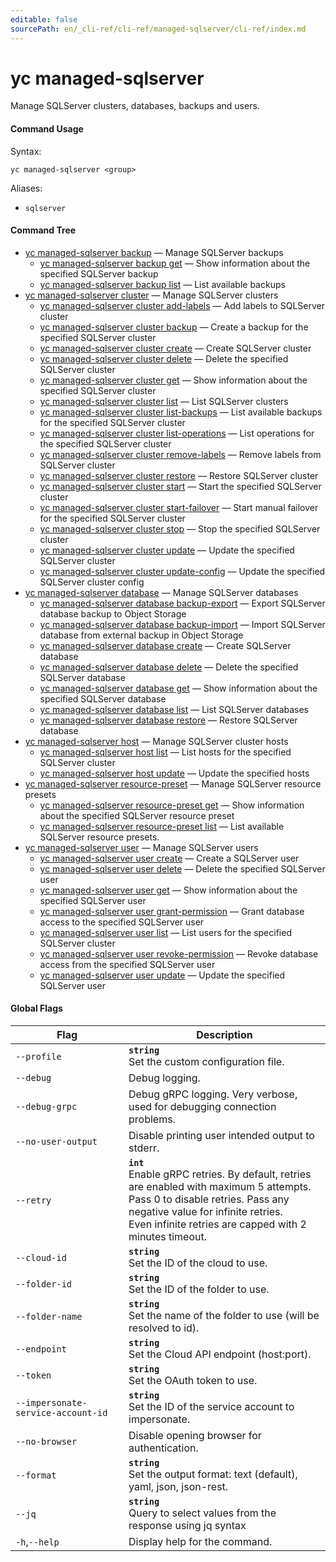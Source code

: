 ```yaml
---
editable: false
sourcePath: en/_cli-ref/cli-ref/managed-sqlserver/cli-ref/index.md
---
```


# yc managed-sqlserver

Manage SQLServer clusters, databases, backups and users.

#### Command Usage

Syntax: 

`yc managed-sqlserver <group>`

Aliases: 

- `sqlserver`

#### Command Tree

- [yc managed-sqlserver backup](backup/index.md) — Manage SQLServer backups
	- [yc managed-sqlserver backup get](backup/get.md) — Show information about the specified SQLServer backup
	- [yc managed-sqlserver backup list](backup/list.md) — List available backups
- [yc managed-sqlserver cluster](cluster/index.md) — Manage SQLServer clusters
	- [yc managed-sqlserver cluster add-labels](cluster/add-labels.md) — Add labels to SQLServer cluster
	- [yc managed-sqlserver cluster backup](cluster/backup.md) — Create a backup for the specified SQLServer cluster
	- [yc managed-sqlserver cluster create](cluster/create.md) — Create SQLServer cluster
	- [yc managed-sqlserver cluster delete](cluster/delete.md) — Delete the specified SQLServer cluster
	- [yc managed-sqlserver cluster get](cluster/get.md) — Show information about the specified SQLServer cluster
	- [yc managed-sqlserver cluster list](cluster/list.md) — List SQLServer clusters
	- [yc managed-sqlserver cluster list-backups](cluster/list-backups.md) — List available backups for the specified SQLServer cluster
	- [yc managed-sqlserver cluster list-operations](cluster/list-operations.md) — List operations for the specified SQLServer cluster
	- [yc managed-sqlserver cluster remove-labels](cluster/remove-labels.md) — Remove labels from SQLServer cluster
	- [yc managed-sqlserver cluster restore](cluster/restore.md) — Restore SQLServer cluster
	- [yc managed-sqlserver cluster start](cluster/start.md) — Start the specified SQLServer cluster
	- [yc managed-sqlserver cluster start-failover](cluster/start-failover.md) — Start manual failover for the specified SQLServer cluster
	- [yc managed-sqlserver cluster stop](cluster/stop.md) — Stop the specified SQLServer cluster
	- [yc managed-sqlserver cluster update](cluster/update.md) — Update the specified SQLServer cluster
	- [yc managed-sqlserver cluster update-config](cluster/update-config.md) — Update the specified SQLServer cluster config
- [yc managed-sqlserver database](database/index.md) — Manage SQLServer databases
	- [yc managed-sqlserver database backup-export](database/backup-export.md) — Export SQLServer database backup to Object Storage
	- [yc managed-sqlserver database backup-import](database/backup-import.md) — Import SQLServer database from external backup in Object Storage
	- [yc managed-sqlserver database create](database/create.md) — Create SQLServer database
	- [yc managed-sqlserver database delete](database/delete.md) — Delete the specified SQLServer database
	- [yc managed-sqlserver database get](database/get.md) — Show information about the specified SQLServer database
	- [yc managed-sqlserver database list](database/list.md) — List SQLServer databases
	- [yc managed-sqlserver database restore](database/restore.md) — Restore SQLServer database
- [yc managed-sqlserver host](host/index.md) — Manage SQLServer cluster hosts
	- [yc managed-sqlserver host list](host/list.md) — List hosts for the specified SQLServer cluster
	- [yc managed-sqlserver host update](host/update.md) — Update the specified hosts
- [yc managed-sqlserver resource-preset](resource-preset/index.md) — Manage SQLServer resource presets
	- [yc managed-sqlserver resource-preset get](resource-preset/get.md) — Show information about the specified SQLServer resource preset
	- [yc managed-sqlserver resource-preset list](resource-preset/list.md) — List available SQLServer resource presets.
- [yc managed-sqlserver user](user/index.md) — Manage SQLServer users
	- [yc managed-sqlserver user create](user/create.md) — Create a SQLServer user
	- [yc managed-sqlserver user delete](user/delete.md) — Delete the specified SQLServer user
	- [yc managed-sqlserver user get](user/get.md) — Show information about the specified SQLServer user
	- [yc managed-sqlserver user grant-permission](user/grant-permission.md) — Grant database access to the specified SQLServer user
	- [yc managed-sqlserver user list](user/list.md) — List users for the specified SQLServer cluster
	- [yc managed-sqlserver user revoke-permission](user/revoke-permission.md) — Revoke database access from the specified SQLServer user
	- [yc managed-sqlserver user update](user/update.md) — Update the specified SQLServer user

#### Global Flags

| Flag | Description |
|----|----|
|`--profile`|<b>`string`</b><br/>Set the custom configuration file.|
|`--debug`|Debug logging.|
|`--debug-grpc`|Debug gRPC logging. Very verbose, used for debugging connection problems.|
|`--no-user-output`|Disable printing user intended output to stderr.|
|`--retry`|<b>`int`</b><br/>Enable gRPC retries. By default, retries are enabled with maximum 5 attempts.<br/>Pass 0 to disable retries. Pass any negative value for infinite retries.<br/>Even infinite retries are capped with 2 minutes timeout.|
|`--cloud-id`|<b>`string`</b><br/>Set the ID of the cloud to use.|
|`--folder-id`|<b>`string`</b><br/>Set the ID of the folder to use.|
|`--folder-name`|<b>`string`</b><br/>Set the name of the folder to use (will be resolved to id).|
|`--endpoint`|<b>`string`</b><br/>Set the Cloud API endpoint (host:port).|
|`--token`|<b>`string`</b><br/>Set the OAuth token to use.|
|`--impersonate-service-account-id`|<b>`string`</b><br/>Set the ID of the service account to impersonate.|
|`--no-browser`|Disable opening browser for authentication.|
|`--format`|<b>`string`</b><br/>Set the output format: text (default), yaml, json, json-rest.|
|`--jq`|<b>`string`</b><br/>Query to select values from the response using jq syntax|
|`-h`,`--help`|Display help for the command.|
